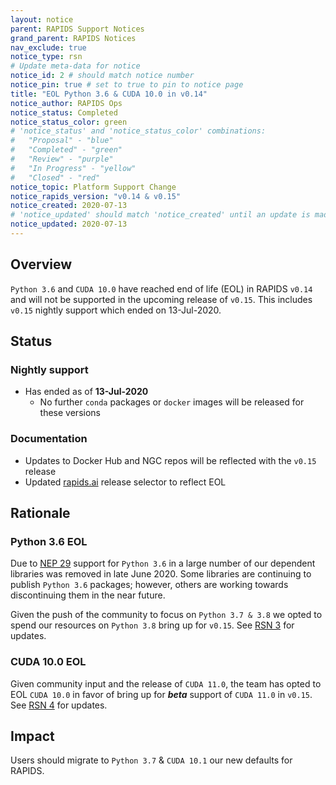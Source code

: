 ```yaml
---
layout: notice
parent: RAPIDS Support Notices
grand_parent: RAPIDS Notices
nav_exclude: true
notice_type: rsn
# Update meta-data for notice
notice_id: 2 # should match notice number
notice_pin: true # set to true to pin to notice page
title: "EOL Python 3.6 & CUDA 10.0 in v0.14"
notice_author: RAPIDS Ops
notice_status: Completed
notice_status_color: green
# 'notice_status' and 'notice_status_color' combinations:
#   "Proposal" - "blue"
#   "Completed" - "green"
#   "Review" - "purple"
#   "In Progress" - "yellow"
#   "Closed" - "red"
notice_topic: Platform Support Change
notice_rapids_version: "v0.14 & v0.15"
notice_created: 2020-07-13
# 'notice_updated' should match 'notice_created' until an update is made
notice_updated: 2020-07-13
---
```


## Overview

`Python 3.6` and `CUDA 10.0` have reached end of life (EOL) in RAPIDS `v0.14` and will not be supported in the upcoming release of `v0.15`. This includes `v0.15` nightly support which ended on 13-Jul-2020.

## Status

### Nightly support

- Has ended as of **13-Jul-2020**
  - No further `conda` packages or `docker` images will be released for these versions

### Documentation

- Updates to Docker Hub and NGC repos will be reflected with the `v0.15` release
- Updated [rapids.ai](https://rapids.ai/start#rapids-release-selector) release selector to reflect EOL

## Rationale

### Python 3.6 EOL

Due to [NEP 29](https://numpy.org/neps/nep-0029-deprecation_policy.html) support for `Python 3.6` in a large number of our dependent libraries was removed in late June 2020. Some libraries are continuing to publish `Python 3.6` packages; however, others are working towards discontinuing them in the near future.

Given the push of the community to focus on `Python 3.7 & 3.8` we opted to spend our resources on `Python 3.8` bring up for `v0.15`. See [RSN 3](/notices/rsn0003) for updates.

### CUDA 10.0 EOL

Given community input and the release of `CUDA 11.0`, the team has opted to EOL `CUDA 10.0` in favor of bring up for ***beta*** support of `CUDA 11.0` in `v0.15`. See [RSN 4](/notices/rsn0004) for updates.

## Impact

Users should migrate to `Python 3.7` & `CUDA 10.1` our new defaults for RAPIDS.
